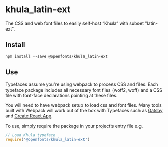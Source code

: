 
# khula_latin-ext

The CSS and web font files to easily self-host “Khula” with subset "latin-ext".

## Install

`npm install --save @openfonts/khula_latin-ext`

## Use

Typefaces assume you’re using webpack to process CSS and files. Each typeface
package includes all necessary font files (woff2, woff) and a CSS file with
font-face declarations pointing at these files.

You will need to have webpack setup to load css and font files. Many tools built
with Webpack will work out of the box with Typefaces such as [Gatsby](https://github.com/gatsbyjs/gatsby)
and [Create React App](https://github.com/facebookincubator/create-react-app).

To use, simply require the package in your project’s entry file e.g.

```javascript
// Load Khula typeface
require('@openfonts/khula_latin-ext')
```
